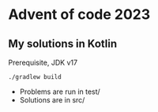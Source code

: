 # Advent of code 2023

## My solutions in Kotlin

Prerequisite, JDK v17

```
./gradlew build
```

* Problems are run in test/
* Solutions are in src/